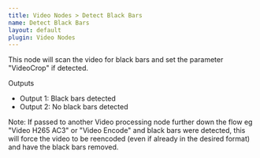```yaml
---
title: Video Nodes > Detect Black Bars
name: Detect Black Bars
layout: default
plugin: Video Nodes
---
```


This node will scan the video for black bars and set the parameter "VideoCrop" if detected.

Outputs
* Output 1: Black bars detected
* Output 2: No black bars detected

Note: If passed to another Video processing node further down the flow eg "Video H265 AC3" or "Video Encode" and black bars were detected, this will force the video to be reencoded (even if already in the desired format) and have the black bars removed.